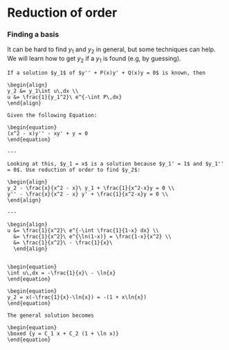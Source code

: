# Reduction of order
### Finding a basis
It can be hard to find $y_1$ and $y_2$ in general, but some techniques can help. We will learn how to get $y_2$ if a $y_1$ is found (e.g, by guessing).

```{topic} Reduction of Order
If a solution $y_1$ of $y'' + P(x)y' + Q(x)y = 0$ is known, then 

\begin{align}  
y_2 &= y_1\int u\,dx \\  
u &= \frac{1}{y_1^2}\ e^{-\int P\,dx}  
\end{align}  
```


````{example} Reduction of Order
Given the following Equation:

\begin{equation}
(x^2 - x)y'' - xy' + y = 0 
\end{equation}

---

Looking at this, $y_1 = x$ is a solution because $y_1' = 1$ and $y_1'' = 0$. Use reduction of order to find $y_2$:

\begin{align}
y_2 - \frac{x}{x^2 - x}\ y_1 + \frac{1}{x^2-x}y = 0 \\
y'' - \frac{x}{x^2 - x} y' + \frac{1}{x^2-x}y = 0 \\
\end{align}

---

\begin{align}
u &= \frac{1}{x^2}\ e^{-\int \frac{1}{1-x} dx} \\
  &= \frac{1}{x^2}\ e^{\ln(1-x)} = \frac{1-x}{x^2} \\ 
  &= \frac{1}{x^2}\ - \frac{1}{x}\ 
  \end{align}


\begin{equation}
\int u\,dx = -\frac{1}{x}\ - \ln{x}
\end{equation}

\begin{equation}
y_2 = x(-\frac{1}{x}-\ln{x}) = -(1 + x\ln{x})
\end{equation}

The general solution becomes

\begin{equation}
\boxed {y = C_1 x + C_2 (1 + \ln x)}
\end{equation}
````
